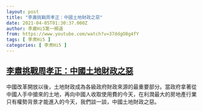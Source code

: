 ```yaml
---
layout: post
title: "李肅挑戰周孝正：中國土地財政之惡"
date: 2021-04-05T01:30:37.000Z
author: 李肅Hi5第一頻道
from: https://www.youtube.com/watch?v=37ddgO8g4fY
tags: [ 李肃Hi5 ]
categories: [ 李肃Hi5 ]
---
```

<!--1617586237000-->
[李肅挑戰周孝正：中國土地財政之惡](https://www.youtube.com/watch?v=37ddgO8g4fY)
------

<div>
中國改革開放以後，土地財政成為各級政府財政來源的最重要部分。當政府拿著從中國人手中搶來的土地，再向中國人收取使用費的今天，在利潤最大的房地產行業只有權勢背景才能進入的今天，我們談一談，中國土地財政之惡。
</div>
